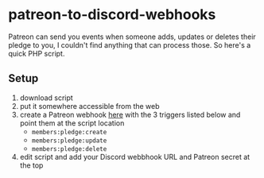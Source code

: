 # patreon-to-discord-webhooks

Patreon can send you events when someone adds, updates or deletes their pledge to you, I couldn't find anything that can process those. So here's a quick PHP script.

## Setup

1. download script
2. put it somewhere accessible from the web
3. create a Patreon webhook [here](https://www.patreon.com/portal/registration/register-webhooks) with the 3 triggers listed below and point them at the script location
    * `members:pledge:create`
    * `members:pledge:update`
    * `members:pledge:delete`
3. edit script and add your Discord webbhook URL and Patreon secret at the top
